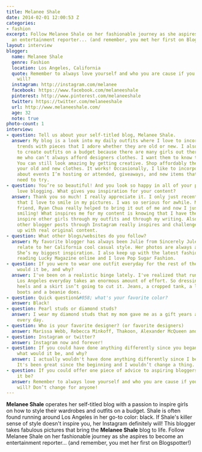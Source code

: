 ```yaml
---
title: Melanee Shale
date: 2014-02-01 12:00:53 Z
categories:
- fashion
excerpt: Follow Melanee Shale on her fashionable journey as she aspires to become
  an entertainment reporter... (and remember, you met her first on Blogspotter!)
layout: interview
blogger:
  name: Melanee Shale
  genre: Fashion
  location: Los Angeles, California
  quote: Remember to always love yourself and who you are cause if you don't, who
    will?
  instagram: http://instagram.com/melanee
  facebook: https://www.facebook.com/melaneeshale
  pinterest: http://www.pinterest.com/melaneeshale
  twitter: https://twitter.com/melaneeshale
  url: http://www.melaneeshale.com/
  age: 32
  note: true
photo-count: 1
interview:
- question: Tell us about your self-titled blog, Melanee Shale.
  answer: My blog is a look into my daily outfits where I love to incorporate current
    trends with pieces that I adore whether they are old or new. I also inspire girls
    to create outfits on a budget because there are many girls out there just like
    me who can’t always afford designers clothes. I want them to know that it's okay!
    You can still look amazing by getting creative. Shop affordably then mix and match
    your old and new clothes. It works! Occasionally, I like to incorporate posts
    about events I’m hosting or attended, giveaways, and new items that my readers
    need to try.
- question: You’re so beautiful! And you look so happy in all of your posts. You obviously
    love blogging. What gives you inspiration for your content?
  answer: Thank you so much! I really appreciate it. I only just recently realized
    that I love to smile in my pictures. I was so serious for awhile. My photographer
    friend, Ryan Chua really helped to bring it out of me and now I just can’t stop
    smiling! What inspires me for my content is knowing that I have the chance to
    inspire other girls through my outfits and through my writing. Also, looking at
    other blogger posts through Instagram really inspires and challenges me to come
    up with real original content.
- question: What other blogs/websites do you follow?
  answer: My favorite blogger has always been Julie from Sincerely Jules. I can definitely
    relate to her California cool casual style. Her photos are always amazing as well.
    She’s my biggest inspiration. I also keep up with the latest fashion trends by
    reading Lucky Magazine online and I love Pop Sugar Fashion.
- question: If you were to wear one outfit everyday for the rest of the year, what
    would it be, and why?
  answer: I've been on a realistic binge lately. I've realized that running around
    Los Angeles everyday takes an enormous amount of effort. So dressing up in high
    heels and a skirt isn’t going to cut it. Jeans, a cropped tank, a leather jacket,
    boots and a beanie does.
- question: Quick question&#058; what's your favorite color?
  answer: Black!
- question: Pearl studs or diamond studs?
  answer: I wear my diamond studs that my mom gave me as a gift years ago literally
    every day.
- question: Who is your favorite designer? (or favorite designers)
  answer: Marissa Webb, Rebecca Minkoff, Thakoon, Alexander McQueen and Chanel.
- question: Instagram or twitter?
  answer: Instagram now and forever!
- question: If you could have done anything differently since you began blogging,
    what would it be, and why?
  answer: I actually wouldn't have done anything differently since I began blogging.
    It's been great since the beginning and I wouldn’t change a thing.
- question: If you could offer one piece of advice to aspiring bloggers, what would
    it be?
  answer: Remember to always love yourself and who you are cause if you don't, who
    will? Don’t change for anyone!
---
```


**Melanee Shale** operates her self-titled blog with a passion to inspire girls on how to style their wardrobes and outfits on a budget. Shale is often found running around Los Angeles in her go-to color: black. If Shale's killer sense of style doesn't inspire you, her Instagram definitely will! This blogger takes fabulous pictures that bring the **Melanee Shale** blog to life. Follow Melanee Shale on her fashionable journey as she aspires to become an entertainment reporter... (and remember, you met her first on Blogspotter!)
